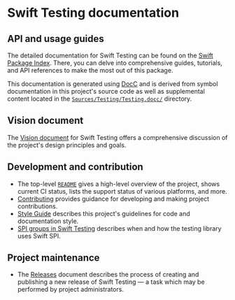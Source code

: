 # Swift Testing documentation

<!--
This source file is part of the Swift.org open source project

Copyright (c) 2024 Apple Inc. and the Swift project authors
Licensed under Apache License v2.0 with Runtime Library Exception

See https://swift.org/LICENSE.txt for license information
See https://swift.org/CONTRIBUTORS.txt for Swift project authors
-->

## API and usage guides

The detailed documentation for Swift Testing can be found on the
[Swift Package Index](https://swiftpackageindex.com/apple/swift-testing/main/documentation/testing).
There, you can delve into comprehensive guides, tutorials, and API references to
make the most out of this package.

This documentation is generated using [DocC](https://github.com/swiftlang/swift-docc)
and is derived from symbol documentation in this project's source code as well
as supplemental content located in the
[`Sources/Testing/Testing.docc/`](https://github.com/apple/swift-testing/tree/main/Sources/Testing/Testing.docc)
directory.

## Vision document

The [Vision document](https://github.com/swiftlang/swift-evolution/blob/main/visions/swift-testing.md)
for Swift Testing offers a comprehensive discussion of the project's design
principles and goals. 

## Development and contribution

- The top-level [`README`](https://github.com/apple/swift-testing/blob/main/README.md)
  gives a high-level overview of the project, shows current CI status, lists the
  support status of various platforms, and more.
- [Contributing](https://github.com/apple/swift-testing/blob/main/CONTRIBUTING.md)
  provides guidance for developing and making project contributions.
- [Style Guide](https://github.com/apple/swift-testing/blob/main/Documentation/StyleGuide.md)
  describes this project's guidelines for code and documentation style.
- [SPI groups in Swift Testing](https://github.com/apple/swift-testing/blob/main/Documentation/SPI.md)
  describes when and how the testing library uses Swift SPI.

## Project maintenance

- The [Releases](https://github.com/apple/swift-testing/blob/main/Documentation/Releases.md)
  document describes the process of creating and publishing a new release of
  Swift Testing — a task which may be performed by project administrators.
